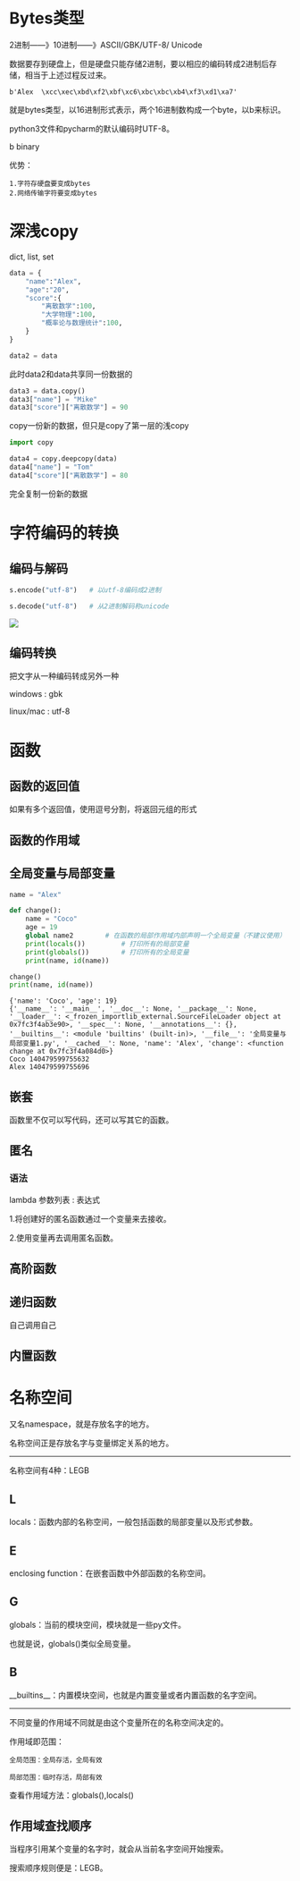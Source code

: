 # Bytes类型

2进制——》10进制——》ASCII/GBK/UTF-8/   Unicode

数据要存到硬盘上，但是硬盘只能存储2进制，要以相应的编码转成2进制后存储，相当于上述过程反过来。

```
b'Alex  \xcc\xec\xbd\xf2\xbf\xc6\xbc\xbc\xb4\xf3\xd1\xa7'
```

就是bytes类型，以16进制形式表示，两个16进制数构成一个byte，以b来标识。

python3文件和pycharm的默认编码时UTF-8。

b binary

优势：
    
    1.字符存硬盘要变成bytes
    2.网络传输字符要变成bytes
    
# 深浅copy

dict, list, set

```python
data = {
    "name":"Alex",
    "age":"20",
    "score":{
        "离散数学":100,
        "大学物理":100,
        "概率论与数理统计":100,
    }
}

data2 = data
```

此时data2和data共享同一份数据的

```python
data3 = data.copy()
data3["name"] = "Mike"
data3["score"]["离散数学"] = 90
```

copy一份新的数据，但只是copy了第一层的浅copy

```python
import copy

data4 = copy.deepcopy(data)
data4["name"] = "Tom"
data4["score"]["离散数学"] = 80
```

完全复制一份新的数据

# 字符编码的转换

## 编码与解码

```python
s.encode("utf-8")   # 以utf-8编码成2进制

s.decode("utf-8")   # 从2进制解码称unicode
```

![](/media/alex/新加卷/PythonProject/PythonFullStack/第二模块_函数编程/images/编码与解码.png)

## 编码转换

把文字从一种编码转成另外一种

windows : gbk

linux/mac : utf-8

# 函数

## 函数的返回值

如果有多个返回值，使用逗号分割，将返回元组的形式

## 函数的作用域

## 全局变量与局部变量



```python
name = "Alex"

def change():
    name = "Coco"
    age = 19
    global name2		# 在函数的局部作用域内部声明一个全局变量（不建议使用）
    print(locals())     	# 打印所有的局部变量
    print(globals())    	# 打印所有的全局变量
    print(name, id(name))

change()
print(name, id(name))

```

```
{'name': 'Coco', 'age': 19}
{'__name__': '__main__', '__doc__': None, '__package__': None, '__loader__': <_frozen_importlib_external.SourceFileLoader object at 0x7fc3f4ab3e90>, '__spec__': None, '__annotations__': {}, '__builtins__': <module 'builtins' (built-in)>, '__file__': '全局变量与局部变量1.py', '__cached__': None, 'name': 'Alex', 'change': <function change at 0x7fc3f4a084d0>}
Coco 140479599755632
Alex 140479599755696
```

## 嵌套

函数里不仅可以写代码，还可以写其它的函数。

## 匿名

### 语法

lambda 参数列表 : 表达式

1.将创建好的匿名函数通过一个变量来去接收。

2.使用变量再去调用匿名函数。

## 高阶函数

## 递归函数

自己调用自己

## 内置函数

# 名称空间

又名namespace，就是存放名字的地方。

名称空间正是存放名字与变量绑定关系的地方。

---

名称空间有4种：LEGB

## L

locals：函数内部的名称空间，一般包括函数的局部变量以及形式参数。

## E

enclosing function：在嵌套函数中外部函数的名称空间。

## G

globals：当前的模块空间，模块就是一些py文件。

也就是说，globals()类似全局变量。

## B

\_\_builtins__：内置模块空间，也就是内置变量或者内置函数的名字空间。

---

不同变量的作用域不同就是由这个变量所在的名称空间决定的。

作用域即范围：

    全局范围：全局存活，全局有效
    
    局部范围：临时存活，局部有效
    
查看作用域方法：globals(),locals()

## 作用域查找顺序

当程序引用某个变量的名字时，就会从当前名字空间开始搜索。

搜索顺序规则便是：LEGB。